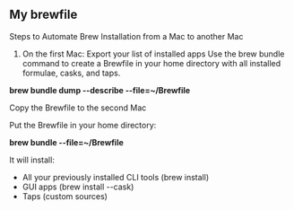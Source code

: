 My brewfile
---
Steps to Automate Brew Installation from a Mac to another Mac
1. On the first Mac: Export your list of installed apps
Use the brew bundle command to create a Brewfile in your home directory with all installed formulae, casks, and taps.

**brew bundle dump --describe --file=~/Brewfile**

Copy the Brewfile to the second Mac


Put the Brewfile in your home directory:

**brew bundle --file=~/Brewfile**

It will install:

* All your previously installed CLI tools (brew install)
* GUI apps (brew install --cask)
* Taps (custom sources)

